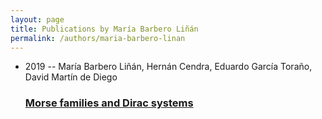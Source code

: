 ```yaml
---
layout: page
title: Publications by María Barbero Liñán
permalink: /authors/maria-barbero-linan
---
```


<ul class="post-list">
<li><span class='post-meta'>2019 -- María Barbero Liñán, Hernán Cendra, Eduardo García Toraño, David Martín de Diego</span><h3><a class='post-link' href="{{ site.baseurl }}/morse-families-and-dirac-systems">Morse families and Dirac systems</a></h3></li>

</ul>
